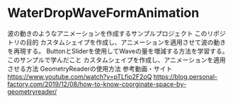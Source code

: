 # WaterDropWaveFormAnimation
波の動きのようなアニメーションを作成するサンプルプロジェクト
このリポジトリの目的
カスタムシェイプを作成し、アニメーションを適用させて波の動きを再現する。
ButtonとSliderを使用してWaveの量を増減する方法を学習する。
このサンプルで学んだこと
カスタムシェイプを作成し、アニメーションを適用させる方法
GeometryReaderの使用方法
参考動画・サイト
https://www.youtube.com/watch?v=pTLfio2F2oQ
https://blog.personal-factory.com/2019/12/08/how-to-know-coorginate-space-by-geometryreader/

